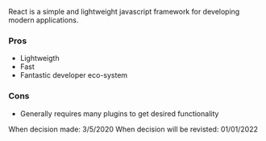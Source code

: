 React is a simple and lightweight javascript framework for developing modern applications.

### Pros
* Lightweigth
* Fast
* Fantastic developer eco-system

### Cons
* Generally requires many plugins to get desired functionality

When decision made: 3/5/2020
When decision will be revisted: 01/01/2022

